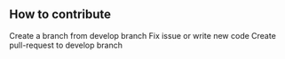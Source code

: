 ## How to contribute

Create a branch from develop branch
Fix issue or write new code
Create pull-request to develop branch
